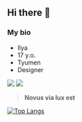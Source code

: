 ## Hi there 👋

### My bio
- Ilya
- 17 y.o.
- Tyumen
- Designer

![](https://img.shields.io/badge/Discord-red?style=for-the-badge&logo=discord&logoColor=white)
![](https://media.discordapp.net/attachments/906537924999405568/1352189976489627708/latest.png?ex=67dd1c8c&is=67dbcb0c&hm=1e12bf186fb9ed56c19795503c149bc6689d797b87444350c2c1af92edf45e47&=&format=webp&quality=lossless)
> **Novus via lux est**

[![Top Langs](https://github-readme-stats.vercel.app/api/top-langs/?username=vxrfunftausend)](https://github.com/vxrfunftausend/github-readme-stats)


